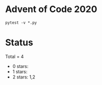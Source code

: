 Advent of Code 2020
===================

```pytest -v *.py```

Status
======

Total = 4

- 0 stars:
- 1 stars:
- 2 stars: 1,2